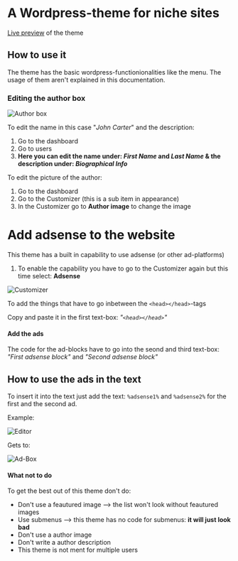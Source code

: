 # A Wordpress-theme for niche sites

[Live preview](https://marcandre-wessner.github.io/niche-theme.github.io/) of the theme

## How to use it

The theme has the basic wordpress-functionionalities like the menu. The usage of them aren't explained in this documentation.

### Editing the author box

![Author box](https://github.com/MarcAndre-Wessner/niche-theme.github.io/raw/master/DOC-Images/Author%20box.PNG)

To edit the name in this case "*John Carter*" and the description:

1. Go to the dashboard
2. Go to users
3. **Here you can edit the name under: _First Name_ and _Last Name_ & the description under: _Biographical Info_**

To edit the picture of the author:

1. Go to the dashboard
2. Go to the Customizer (this is a sub item in appearance)
3. In the Customizer go to **Author image** to change the image

# Add adsense to the website

This theme has a built in capability to use adsense (or other ad-platforms)

1. To enable the capability you have to go to the Customizer again but this time select: **Adsense**

![Customizer](https://github.com/MarcAndre-Wessner/niche-theme.github.io/raw/master/DOC-Images/customizer.png)

To add the things that have to go inbetween the ```<head></head>```-tags

Copy and paste it in the first text-box: _"```<head></head>```"_

#### Add the ads

The code for the ad-blocks have to go into the seond and third text-box: _"First adsense block"_ and _"Second adsense block"_

## How to use the ads in the text

To insert it into the text just add the text: ```%adsense1%``` and ```%adsense2%``` for the first and the second ad.

Example:

![Editor](https://github.com/MarcAndre-Wessner/niche-theme.github.io/raw/master/DOC-Images/ad-edit.PNG)

Gets to:

![Ad-Box](https://github.com/MarcAndre-Wessner/niche-theme.github.io/raw/master/DOC-Images/ad-box.PNG)


#### What not to do

To get the best out of this theme don't do:

* Don't use a feautured image --> the list won't look without feautured images
* Use submenus --> this theme has no code for submenus: **it will just look bad**
* Don't use a author image
* Don't write a author description
* This theme is not ment for multiple users
